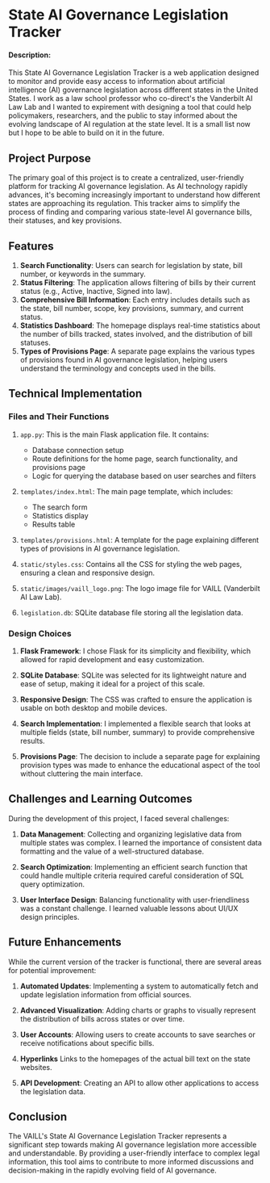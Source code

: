 #  State AI Governance Legislation Tracker

#### Description:

This State AI Governance Legislation Tracker is a web application designed to monitor and provide easy access to information about artificial intelligence (AI) governance legislation across different states in the United States. I work as a law school professor who co-direct's the Vanderbilt AI Law Lab and I wanted to expirement with designing a tool that could help policymakers, researchers, and the public to stay informed about the evolving landscape of AI regulation at the state level. It is a small list now but I hope to be able to build on it in the future.

## Project Purpose

The primary goal of this project is to create a centralized, user-friendly platform for tracking AI governance legislation. As AI technology rapidly advances, it's becoming increasingly important to understand how different states are approaching its regulation. This tracker aims to simplify the process of finding and comparing various state-level AI governance bills, their statuses, and key provisions.

## Features

1. **Search Functionality**: Users can search for legislation by state, bill number, or keywords in the summary.
2. **Status Filtering**: The application allows filtering of bills by their current status (e.g., Active, Inactive, Signed into law).
3. **Comprehensive Bill Information**: Each entry includes details such as the state, bill number, scope, key provisions, summary, and current status.
4. **Statistics Dashboard**: The homepage displays real-time statistics about the number of bills tracked, states involved, and the distribution of bill statuses.
5. **Types of Provisions Page**: A separate page explains the various types of provisions found in AI governance legislation, helping users understand the terminology and concepts used in the bills.

## Technical Implementation

### Files and Their Functions

1. `app.py`: This is the main Flask application file. It contains:
   - Database connection setup
   - Route definitions for the home page, search functionality, and provisions page
   - Logic for querying the database based on user searches and filters

2. `templates/index.html`: The main page template, which includes:
   - The search form
   - Statistics display
   - Results table

3. `templates/provisions.html`: A template for the page explaining different types of provisions in AI governance legislation.

4. `static/styles.css`: Contains all the CSS for styling the web pages, ensuring a clean and responsive design.

5. `static/images/vaill_logo.png`: The logo image file for VAILL (Vanderbilt AI Law Lab).

6. `legislation.db`: SQLite database file storing all the legislation data.

### Design Choices

1. **Flask Framework**: I chose Flask for its simplicity and flexibility, which allowed for rapid development and easy customization.

2. **SQLite Database**: SQLite was selected for its lightweight nature and ease of setup, making it ideal for a project of this scale.

3. **Responsive Design**: The CSS was crafted to ensure the application is usable on both desktop and mobile devices.

4. **Search Implementation**: I implemented a flexible search that looks at multiple fields (state, bill number, summary) to provide comprehensive results.

5. **Provisions Page**: The decision to include a separate page for explaining provision types was made to enhance the educational aspect of the tool without cluttering the main interface.

## Challenges and Learning Outcomes

During the development of this project, I faced several challenges:

1. **Data Management**: Collecting and organizing legislative data from multiple states was complex. I learned the importance of consistent data formatting and the value of a well-structured database.

2. **Search Optimization**: Implementing an efficient search function that could handle multiple criteria required careful consideration of SQL query optimization.

3. **User Interface Design**: Balancing functionality with user-friendliness was a constant challenge. I learned valuable lessons about UI/UX design principles.

## Future Enhancements

While the current version of the tracker is functional, there are several areas for potential improvement:

1. **Automated Updates**: Implementing a system to automatically fetch and update legislation information from official sources.

2. **Advanced Visualization**: Adding charts or graphs to visually represent the distribution of bills across states or over time.

3. **User Accounts**: Allowing users to create accounts to save searches or receive notifications about specific bills.

4. **Hyperlinks** Links to the homepages of the actual bill text on the state websites.

4. **API Development**: Creating an API to allow other applications to access the legislation data.

## Conclusion

The VAILL's State AI Governance Legislation Tracker represents a significant step towards making AI governance legislation more accessible and understandable. By providing a user-friendly interface to complex legal information, this tool aims to contribute to more informed discussions and decision-making in the rapidly evolving field of AI governance.

